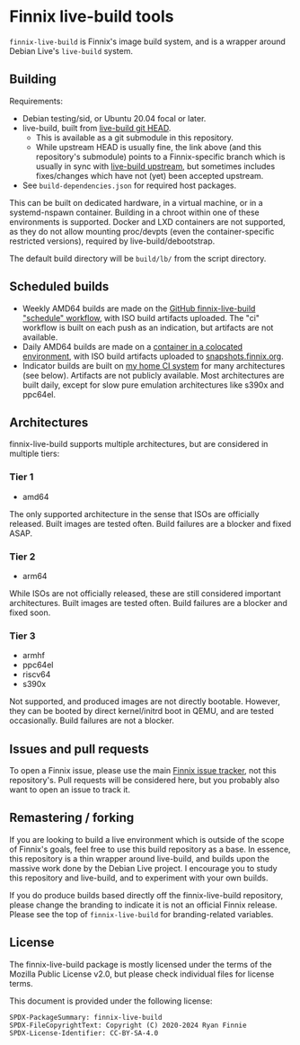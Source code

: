 # Finnix live-build tools

`finnix-live-build` is Finnix's image build system, and is a wrapper around
Debian Live's `live-build` system.

## Building

Requirements:

- Debian testing/sid, or Ubuntu 20.04 focal or later.
- live-build, built from [live-build git
  HEAD](https://github.com/finnix/live-build).
  - This is available as a git submodule in this repository.
  - While upstream HEAD is usually fine, the link above (and this repository's
    submodule) points to a Finnix-specific branch which is usually in sync with
    [live-build upstream](https://salsa.debian.org/live-team/live-build), but
    sometimes includes fixes/changes which have not (yet) been accepted
    upstream.
- See `build-dependencies.json` for required host packages.

This can be built on dedicated hardware, in a virtual machine, or in a
systemd-nspawn container. Building in a chroot within one of these environments
is supported. Docker and LXD containers are not supported, as they do not allow
mounting proc/devpts (even the container-specific restricted versions), required
by live-build/debootstrap.

The default build directory will be `build/lb/` from the script directory.

## Scheduled builds

- Weekly AMD64 builds are made on the [GitHub finnix-live-build "schedule"
  workflow](https://github.com/finnix/finnix-live-build/actions?query=workflow%3Aschedule),
  with ISO build artifacts uploaded. The "ci" workflow is built on each push as
  an indication, but artifacts are not available.
- Daily AMD64 builds are made on a [container in a colocated
  environment](https://ci.colobox.com/colobox/finnix-live-build-amd64/), with
  ISO build artifacts uploaded to
  [snapshots.finnix.org](https://snapshots.finnix.org/ci/finnix-live-build-amd64/).
- Indicator builds are built on [my home CI
  system](https://ci.colobox.com/home/) for many architectures (see below).
  Artifacts are not publicly available. Most architectures are built daily,
  except for slow pure emulation architectures like s390x and ppc64el.

## Architectures

finnix-live-build supports multiple architectures, but are considered in
multiple tiers:

### Tier 1

- amd64

The only supported architecture in the sense that ISOs are officially released.
Built images are tested often. Build failures are a blocker and fixed ASAP.

### Tier 2

- arm64

While ISOs are not officially released, these are still considered important
architectures. Built images are tested often. Build failures are a blocker and
fixed soon.

### Tier 3

- armhf
- ppc64el
- riscv64
- s390x

Not supported, and produced images are not directly bootable. However, they can
be booted by direct kernel/initrd boot in QEMU, and are tested occasionally.
Build failures are not a blocker.

## Issues and pull requests

To open a Finnix issue, please use the main [Finnix issue
tracker](https://github.com/finnix/finnix/issues), not this repository's. Pull
requests will be considered here, but you probably also want to open an issue to
track it.

## Remastering / forking

If you are looking to build a live environment which is outside of the scope of
Finnix's goals, feel free to use this build repository as a base. In essence,
this repository is a thin wrapper around live-build, and builds upon the massive
work done by the Debian Live project. I encourage you to study this repository
and live-build, and to experiment with your own builds.

If you do produce builds based directly off the finnix-live-build repository,
please change the branding to indicate it is not an official Finnix release.
Please see the top of `finnix-live-build` for branding-related variables.

## License

The finnix-live-build package is mostly licensed under the terms of the Mozilla
Public License v2.0, but please check individual files for license terms.

This document is provided under the following license:

    SPDX-PackageSummary: finnix-live-build
    SPDX-FileCopyrightText: Copyright (C) 2020-2024 Ryan Finnie
    SPDX-License-Identifier: CC-BY-SA-4.0
